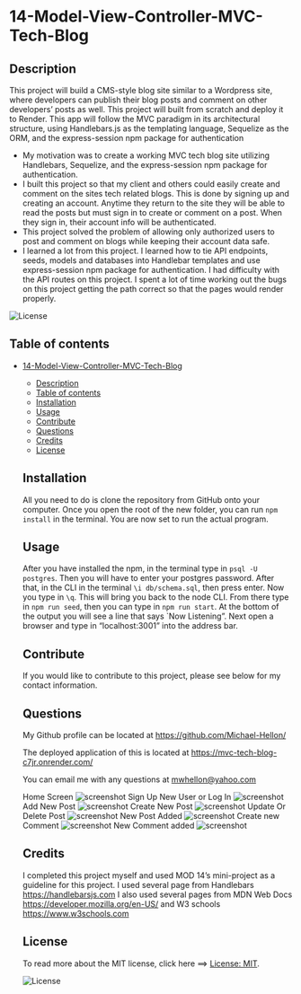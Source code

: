 
  # 14-Model-View-Controller-MVC-Tech-Blog

  ## Description
  This project will build a CMS-style blog site similar to a Wordpress site, where developers can publish their blog posts and comment on other developers’ posts as well. This project will built from scratch and deploy it to Render. This app will follow the MVC paradigm in its architectural structure, using Handlebars.js as the templating language, Sequelize as the ORM, and the express-session npm package for authentication
  - My motivation was to create a working MVC tech blog site utilizing Handlebars, Sequelize, and the express-session npm package for authentication.
  -  I built this project so that my client and others could easily create and comment on the sites tech related blogs. This is done by signing up and creating an account. Anytime they return to the site they will be able to read the posts but must sign in to create or comment on a post. When they sign in, their account info will be authenticated. 
  - This project solved the problem of allowing only authorized users to post and comment on blogs while keeping their account data safe. 
  - I learned a lot from this project. I learned how to tie API endpoints, seeds, models and databases into Handlebar templates and use express-session npm package for authentication. I had difficulty with the API routes on this project. I spent a lot of time working out the bugs on this project getting the path correct so that the pages would render properly.
  
  ![License](https://img.shields.io/badge/License-MIT-green.svg)


  ## Table of contents

- [14-Model-View-Controller-MVC-Tech-Blog](#14-model-view-controller-mvc-tech-blog)
  - [Description](#description)
  - [Table of contents](#table-of-contents)
  - [Installation](#installation)
  - [Usage](#usage)
  - [Contribute](#contribute)
  - [Questions](#questions)
  - [Credits](#credits)
  - [License](#license)
        
    
  ## Installation
  All you need to do is clone the repository from GitHub onto your computer. Once you open the root of the new folder, you can run `npm install` in the terminal. You are now set to run the actual program.

  ## Usage
  After you have installed the npm, in the terminal type in `psql -U postgres`. Then you will have to enter your postgres password. After that, in the CLI in the terminal `\i db/schema.sql`, then press enter. Now you type in `\q`.  This will bring you back to the node CLI. From there type in `npm run seed`, then you can type in `npm run start`. At the bottom of the output you will see a line that says `Now Listening”. Next open a browser and type in “localhost:3001” into the address bar.

  ## Contribute
  If you would like to contribute to this project, please see below for my contact information.

  ## Questions
   My Github profile can be located at <https://github.com/Michael-Hellon/>

   The deployed application of this is located at <https://mvc-tech-blog-c7jr.onrender.com/>

  You can email me with any questions at mwhellon@yahoo.com

  Home Screen
  ![screenshot](/public/images/Home%20screen.png)
  Sign Up New User or Log In
  ![screenshot](/public/images/Log%20In%20or%20Sign%20up.png)
  Add New Post
  ![screenshot](/public/images/Add%20New%20Post.png)
  Create New Post
  ![screenshot](/public/images/Create%20New%20post.png)
  Update Or Delete Post
  ![screenshot](/public/images/Update%20or%20Delete%20Post.png)
  New Post Added
  ![screenshot](/public/images/New%20post%20added.png)
  Create new Comment
  ![screenshot](/public/images/Create%20New%20Comment.png)
  New Comment added
  ![screenshot](/public/images/New%20comment%20added.png)

  ## Credits
  I completed this project myself and used MOD 14’s mini-project as a guideline for this project. I used several page from Handlebars  https://handlebarsjs.com   I also used several pages from MDN Web Docs https://developer.mozilla.org/en-US/  and W3 schools https://www.w3schools.com
  
  ## License

  To read more about the MIT license, click here ==> [License: MIT](https://opensource.org/licenses/MIT).

  ![License](https://img.shields.io/badge/License-MIT-green.svg)
  